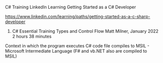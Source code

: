 ﻿C# Training
LinkedIn Learning Getting Started as a C# Developer

https://www.linkedin.com/learning/paths/getting-started-as-a-c-sharp-developer

1. C# Essential Training Types and Control Flow
Matt Milner, January 2022
2 hours 38 minutes


Context in which the program executes
C# code file compiles to MSIL - Microsoft Intermediate Language
(F# and vb.NET also are compiled to MSIL)

